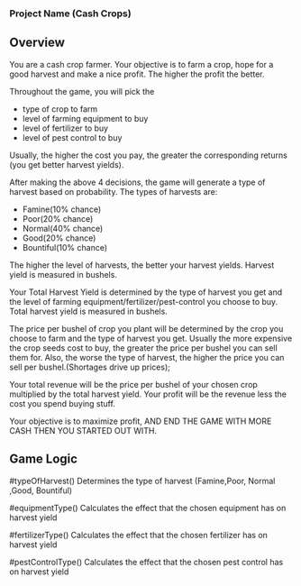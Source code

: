 ### Project Name (Cash Crops)

## Overview
You are a cash crop farmer. Your objective is to farm a crop, hope for a good harvest and make a nice profit. The higher the profit the better. 

Throughout the game, you will pick the 

* type of crop to farm
* level of farming equipment to buy
* level of fertilizer to buy
* level of pest control to buy

Usually, the higher the cost you pay, the greater the corresponding returns (you get better harvest yields).


After making the above 4 decisions, the game will generate a type of harvest based on probability. The types of harvests are:
* Famine(10% chance)
* Poor(20% chance)
* Normal(40% chance)
* Good(20% chance)
* Bountiful(10% chance)

The higher the level of harvests, the better your harvest yields. Harvest yield is measured in bushels.

Your Total Harvest Yield is determined by the type of harvest you get and the level of farming equipment/fertilizer/pest-control you choose to buy.
Total harvest yield is measured in bushels.

The price per bushel of crop you plant will be determined by the crop you choose to farm and the type of harvest you get.
Usually the more expensive the crop seeds cost to buy, the greater the price per bushel you can sell them for.
Also, the worse the type of harvest, the higher the price you can sell per bushel.(Shortages drive up prices);

Your total revenue will be the price per bushel of your chosen crop multiplied by the total harvest yield. Your profit will be the revenue less the cost you spend buying stuff.

Your objective is to maximize profit, AND END THE GAME WITH MORE CASH THEN YOU STARTED OUT WITH. 


## Game Logic
#typeOfHarvest()
Determines the type of harvest (Famine,Poor, Normal ,Good, Bountiful)

#equipmentType()
Calculates the effect that the chosen equipment has on harvest yield

#fertilizerType()
Calculates the effect that the chosen fertilizer has on harvest yield

#pestControlType()
Calculates the effect that the chosen pest control has on harvest yield
